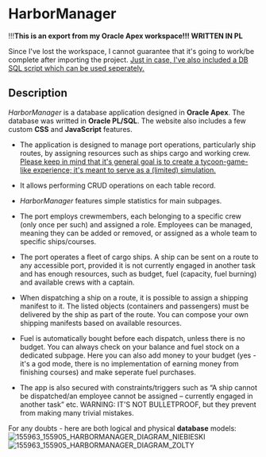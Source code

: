# HarborManager
!!!**This is an export from my Oracle Apex workspace!!! WRITTEN IN PL**

Since I've lost the workspace, I cannot guarantee that it's going to work/be complete after importing the project. <ins>Just in case, I've also included a DB SQL script which can be used seperately.</ins>

## Description

*HarborManager* is a database application designed in **Oracle Apex**. The database was writted in **Oracle PL/SQL**. The website also includes a few custom **CSS** and **JavaScript** features.

- The application is designed to manage port operations, particularly ship routes, by assigning resources such as ships cargo and working crew. <ins>Please keep in mind that it's general goal is to create a tycoon-game-like experience; it's meant to serve as a (limited) simulation.</ins>

- It allows performing CRUD operations on each table record.
  
- *HarborManager* features simple statistics for main subpages. 

- The port employs crewmembers, each belonging to a specific crew (only once per such) and assigned a role. Employees can be managed, meaning they can be added or removed, or assigned as a whole team to specific ships/courses.
  
- The port operates a fleet of cargo ships. A ship can be sent on a route to any accessible port, provided it is not currently engaged in another task and has enough resources, such as budget, fuel (capacity, fuel burning) and available crews with a captain.
  
- When dispatching a ship on a route, it is possible to assign a shipping manifest to it. The listed objects (containers and passengers) must be delivered by the ship as part of the route. You can compose your own shipping manifests based on available resources.
  
- Fuel is automatically bought before each dispatch, unless there is no budget. You can always check on your balance and fuel stock on a dedicated subpage. Here you can also add money to your budget (yes - it's a god mode, there is no implementation of earning money from finishing courses) and make seperate fuel purchases.

- The app is also secured with constraints/triggers such as “A ship cannot be dispatched/an employee cannot be assigned – currently engaged in another task” etc. WARNING: IT'S NOT BULLETPROOF, but they prevent from making many trivial mistakes.
  
For any doubts - here are both logical and physical **database** models:
![155963_155905_HARBORMANAGER_DIAGRAM_NIEBIESKI](https://github.com/user-attachments/assets/02c23189-dab8-4e93-afb2-47877bc889b7)
![155963_155905_HARBORMANAGER_DIAGRAM_ZOLTY](https://github.com/user-attachments/assets/e1fbb96f-131b-45c9-846a-30aa37210236)

